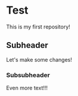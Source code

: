 # Test

This is my first repository!

## Subheader

Let's make some changes!

### Subsubheader

Even more text!!!